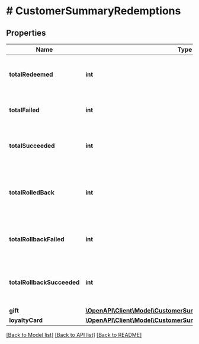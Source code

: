 # # CustomerSummaryRedemptions

## Properties

Name | Type | Description | Notes
------------ | ------------- | ------------- | -------------
**totalRedeemed** | **int** | Total number of redemptions made by the customer. | [optional]
**totalFailed** | **int** | Total number of redemptions that failed. | [optional]
**totalSucceeded** | **int** | Total number of redemptions that succeeded. | [optional]
**totalRolledBack** | **int** | Total number of redemptions that were rolled back for the customer. | [optional]
**totalRollbackFailed** | **int** | Total number of redemption rollbacks that failed. | [optional]
**totalRollbackSucceeded** | **int** | Total number of redemption rollbacks that succeeded. | [optional]
**gift** | [**\OpenAPI\Client\Model\CustomerSummaryRedemptionsGift**](CustomerSummaryRedemptionsGift.md) |  | [optional]
**loyaltyCard** | [**\OpenAPI\Client\Model\CustomerSummaryRedemptionsLoyaltyCard**](CustomerSummaryRedemptionsLoyaltyCard.md) |  | [optional]

[[Back to Model list]](../../README.md#models) [[Back to API list]](../../README.md#endpoints) [[Back to README]](../../README.md)
